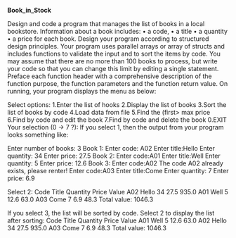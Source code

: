 **Book_in_Stock**


Design and code a program that manages the list of books in a local bookstore.  Information about a book includes: • a code, • a title • a quantity • a price for each book.  Design your program according to structured design principles.  Your program uses parallel arrays or array of structs and includes functions to validate the input and to sort the items by code.  You may assume that there are no more than 100 books to process, but write your code so that you can change this limit by editing a single statement. Preface each function header with a comprehensive description of the function purpose, the function parameters and the function return value. On running, your program displays the menu as below:

Select options:
1.Enter the list of hooks
2.Display the list of books
3.Sort the list of books by code
4.Load data from file
5.Find the (first> max price
6.Find by code and edit the book
7.Find by code and delete the book
0.EXIT 
 Your selection (0 -> 7 ?):
If you select 1, then the output from your program looks something like:

Enter number of books: 3 
 Book 1: 
  Enter code: A02 
  Enter title:Hello 
  Enter quantity: 34 
  Enter price: 27.5 
 Book 2: 
  Enter code:A01 
  Enter title:Well 
  Enter quantity: 5 
  Enter price: 12.6 
 Book 3: 
  Enter code:A02 
  The code A02 already exists, please renter! 
  Enter code:A03 
  Enter title:Come 
  Enter quantity: 7 
  Enter price: 6.9

Select 2: Code Title Quantity Price Value 
          A02  Hello 34       27.5  935.0 
          A01  Well  5        12.6  63.0 
          A03  Come  7        6.9   48.3 
                       Total value: 1046.3

If you select 3, the list will be sorted by code.
Select 2 to display the list after sorting: 
Code Title Quantity Price Value 
A01  Well  5        12.6  63.0 
A02  Hello 34       27.5  935.0 
A03  Come  7        6.9   48.3 
             Total value: 1046.3

